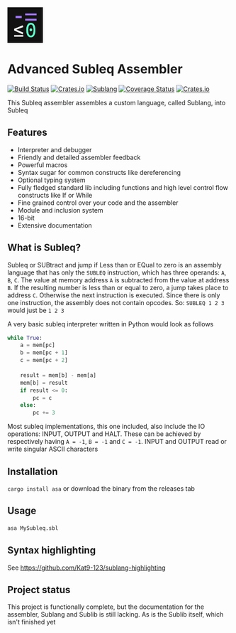 <img src="/assets/logo.png" width="80"/>


# Advanced Subleq Assembler
[![Build Status](https://img.shields.io/github/actions/workflow/status/Kat9-123/asa/ci.yml?branch=master&style=flat-square)](https://github.com/Kat9-123/asa/actions/workflows/ci.yml)
[![Crates.io](https://img.shields.io/crates/v/asa?style=flat-square)](https://crates.io/crates/asa)
[![Sublang](https://img.shields.io/badge/Sublang-documentation-blue)](https://github.com/Kat9-123/asa/blob/master/Sublang.md)
[![Coverage Status](https://img.shields.io/coveralls/github/Kat9-123/asa/master?style=flat-square)](https://coveralls.io/github/Kat9-123/asa?branch=master)
[![Crates.io](https://img.shields.io/crates/d/asa?style=flat-square)](https://crates.io/crates/asa)




This Subleq assembler assembles a custom language, called Sublang, into Subleq


## Features
* Interpreter and debugger
* Friendly and detailed assembler feedback
* Powerful macros
* Syntax sugar for common constructs like dereferencing
* Optional typing system
* Fully fledged standard lib including functions and high level control flow constructs like If or While
* Fine grained control over your code and the assembler
* Module and inclusion system
* 16-bit
* Extensive documentation

## What is Subleq?
Subleq or SUBtract and jump if Less than or EQual to zero is an assembly language that has only the `SUBLEQ` instruction, which has three operands: `A`, `B`, `C`.
The value at memory address `A` is subtracted from the value at address `B`. If the resulting number is less than or equal to zero, a jump takes place to address `C`. Otherwise the next instruction is executed.
Since there is only one instruction, the assembly does not contain opcodes.
So: 
`SUBLEQ 1 2 3`
would just be
`1 2 3`

A very basic subleq interpreter written in Python would look as follows
```Python
while True:
    a = mem[pc]
    b = mem[pc + 1]
    c = mem[pc + 2]

    result = mem[b] - mem[a]
    mem[b] = result
    if result <= 0:
        pc = c
    else:
        pc += 3
```
Most subleq implementations, this one included, also include the IO operations: INPUT, OUTPUT and HALT.
These can be achieved by respectively having `A = -1`, `B = -1` and `C = -1`. INPUT and OUTPUT read or write singular ASCII characters


## Installation
`cargo install asa` or download the binary from the releases tab

## Usage
```bash
asa MySubleq.sbl
```

## Syntax highlighting
See <https://github.com/Kat9-123/sublang-highlighting>

## Project status
This project is functionally complete, but the documentation for the assembler, Sublang and Sublib is still lacking. As is the Sublib itself, which isn't finished yet


